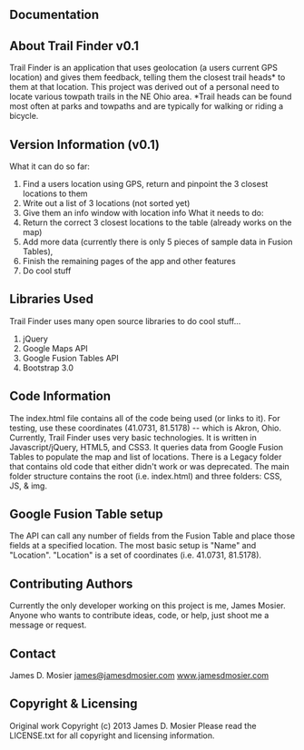 Documentation
--------------

About Trail Finder v0.1
-----------------------
Trail Finder is an application that uses geolocation (a users current GPS location) and gives them feedback, telling them the closest trail heads* to them at that location. This project was derived out of a personal need to locate various towpath trails in the NE Ohio area.
*Trail heads can be found most often at parks and towpaths and are typically for walking or riding a bicycle. 

Version Information (v0.1)
-----------------------------------
What it can do so far: 
  1. Find a users location using GPS, return and pinpoint the 3 closest locations to them
  2. Write out a list of 3 locations (not sorted yet)
  3. Give them an info window with location info
What it needs to do: 
  1. Return the correct 3 closest locations to the table (already works on the map)
  2. Add more data (currently there is only 5 pieces of sample data in Fusion Tables), 
  3. Finish the remaining pages of the app and other features
  4. Do cool stuff

Libraries Used
--------------
Trail Finder uses many open source libraries to do cool stuff...
  1. jQuery 
  2. Google Maps API
  3. Google Fusion Tables API
  4. Bootstrap 3.0

Code Information
----------------
The index.html file contains all of the code being used (or links to it). For testing, use these coordinates (41.0731, 81.5178) -- which is Akron, Ohio. Currently, Trail Finder uses very basic technologies. It is written in Javascript/jQuery, HTML5, and CSS3. It queries data from Google Fusion Tables to populate the map and list of locations. 
There is a Legacy folder that contains old code that either didn't work or was deprecated. The main folder structure contains the root (i.e. index.html) and three folders: CSS, JS, & img. 

Google Fusion Table setup
-------------------------
The API can call any number of fields from the Fusion Table and place those fields at a specified location.
The most basic setup is "Name" and "Location". "Location" is a set of coordinates (i.e. 41.0731, 81.5178).

Contributing Authors
--------------------
Currently the only developer working on this project is me, James Mosier. 
Anyone who wants to contribute ideas, code, or help, just shoot me a message or request.

Contact
-------
James D. Mosier
james@jamesdmosier.com
www.jamesdmosier.com

Copyright & Licensing
---------------------
Original work Copyright (c) 2013 James D. Mosier 
Please read the LICENSE.txt for all copyright and licensing information. 
